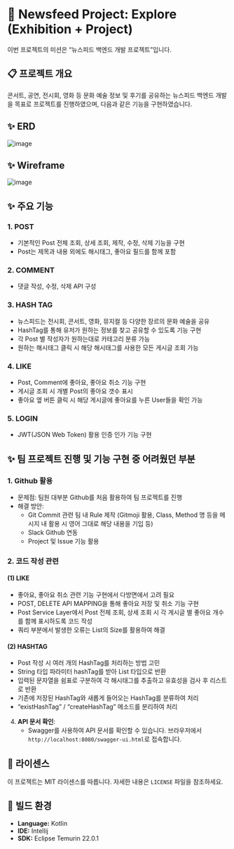 # 🚀 Newsfeed Project: Explore (Exhibition + Project)

이번 프로젝트의 미션은 “뉴스피드 백엔드 개발 프로젝트”입니다.

## 📋 프로젝트 개요

콘서트, 공연, 전시회, 영화 등 문화 예술 정보 및 후기를 공유하는 뉴스피드 백엔드 개발을 목표로 프로젝트를 진행하였으며, 다음과 같은 기능을 구현하였습니다.

## ✨ ERD
![image](https://github.com/JinkownHong/newsfeedProject/assets/161419351/a52271cb-cb67-46ec-afc8-847cc63674b2)


## ✨ Wireframe
![image](https://github.com/JinkownHong/newsfeedProject/assets/161419351/e2e58def-338d-4b57-940d-3d468d9f6bb2)


## ✨ 주요 기능

### 1. POST
* 기본적인 Post 전체 조회, 상세 조회, 제작, 수정, 삭제 기능을 구현
* Post는 제목과 내용 외에도 해시태그, 좋아요 필드를 함께 포함

### 2. COMMENT
* 댓글 작성, 수정, 삭제 API 구성

### 3. HASH TAG
* 뉴스피드는 전시회, 콘서트, 영화, 뮤지컬 등 다양한 장르의 문화 예술을 공유
* HashTag를 통해 유저가 원하는 정보를 찾고 공유할 수 있도록 기능 구현
* 각 Post 별 작성자가 원하는대로 카테고리 분류 가능
* 원하는 해시태그 클릭 시 해당 해시태그를 사용한 모든 게시글 조회 가능

### 4. LIKE
* Post, Comment에 좋아요, 좋아요 취소 기능 구현
* 게시글 조회 시 개별 Post의 좋아요 갯수 표시
* 좋아요 옆 버튼 클릭 시 해당 게시글에 좋아요를 누른 User들을 확인 가능

### 5. LOGIN
* JWT(JSON Web Token) 활용 인증 인가 기능 구현

## ✨ 팀 프로젝트 진행 및 기능 구현 중 어려웠던 부분

### 1. Github 활용
* 문제점: 팀원 대부분 Github를 처음 활용하여 팀 프로젝트를 진행
* 해결 방안:
  - Git Commit 관련 팀 내 Rule 제작 (Gitmoji 활용, Class, Method 명 등을 메시지 내 활용 시 영어 그대로 해당 내용을 기입 등)
  - Slack Github 연동
  - Project 및 Issue 기능 활용

### 2. 코드 작성 관련

#### (1) LIKE
* 좋아요, 좋아요 취소 관련 기능 구현에서 다방면에서 고려 필요
* POST, DELETE API MAPPING을 통해 좋아요 저장 및 취소 기능 구현
* Post Service Layer에서 Post 전체 조회, 상세 조회 시 각 게시글 별 좋아요 개수를 함께 표시하도록 코드 작성
* 쿼리 부분에서 발생한 오류는 List의 Size를 활용하여 해결

#### (2) HASHTAG
* Post 작성 시 여러 개의 HashTag를 처리하는 방법 고민
* String 타입 파라미터 hashTag를 받아 List<String> 타입으로 반환
* 입력된 문자열을 쉼표로 구분하여 각 해시태그를 추출하고 유효성을 검사 후 리스트로 반환
* 기존에 저장된 HashTag와 새롭게 들어오는 HashTag를 분류하여 처리
* “existHashTag” / “createHashTag” 메소드를 분리하여 처리

4. **API 문서 확인**:
    * Swagger를 사용하여 API 문서를 확인할 수 있습니다. 브라우저에서 `http://localhost:8080/swagger-ui.html`로 접속합니다.

## 📜 라이센스

이 프로젝트는 MIT 라이센스를 따릅니다. 자세한 내용은 `LICENSE` 파일을 참조하세요.

## 🔨 빌드 환경

* **Language:** Kotlin
* **IDE:** Intellij
* **SDK:** Eclipse Temurin 22.0.1

